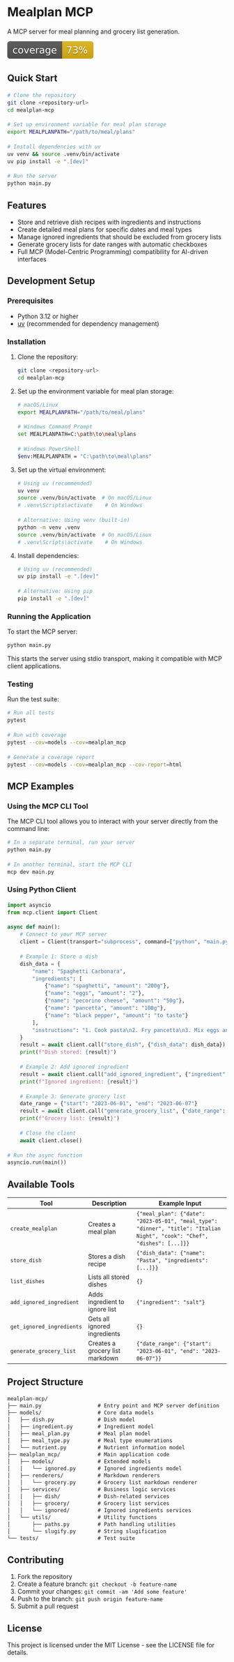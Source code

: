 # Mealplan MCP

A MCP server for meal planning and grocery list generation.

![Coverage](./badges/coverage.svg)

## Quick Start

```bash
# Clone the repository
git clone <repository-url>
cd mealplan-mcp

# Set up environment variable for meal plan storage
export MEALPLANPATH="/path/to/meal/plans"

# Install dependencies with uv
uv venv && source .venv/bin/activate
uv pip install -e ".[dev]"

# Run the server
python main.py
```

## Features

- Store and retrieve dish recipes with ingredients and instructions
- Create detailed meal plans for specific dates and meal types
- Manage ignored ingredients that should be excluded from grocery lists
- Generate grocery lists for date ranges with automatic checkboxes
- Full MCP (Model-Centric Programming) compatibility for AI-driven interfaces

## Development Setup

### Prerequisites

- Python 3.12 or higher
- [uv](https://github.com/astral-sh/uv) (recommended for dependency management)

### Installation

1. Clone the repository:
   ```bash
   git clone <repository-url>
   cd mealplan-mcp
   ```

2. Set up the environment variable for meal plan storage:
   ```bash
   # macOS/Linux
   export MEALPLANPATH="/path/to/meal/plans"

   # Windows Command Prompt
   set MEALPLANPATH=C:\path\to\meal\plans

   # Windows PowerShell
   $env:MEALPLANPATH = "C:\path\to\meal\plans"
   ```

3. Set up the virtual environment:
   ```bash
   # Using uv (recommended)
   uv venv
   source .venv/bin/activate  # On macOS/Linux
   # .venv\Scripts\activate    # On Windows

   # Alternative: Using venv (built-in)
   python -m venv .venv
   source .venv/bin/activate  # On macOS/Linux
   # .venv\Scripts\activate    # On Windows
   ```

4. Install dependencies:
   ```bash
   # Using uv (recommended)
   uv pip install -e ".[dev]"

   # Alternative: Using pip
   pip install -e ".[dev]"
   ```

### Running the Application

To start the MCP server:

```bash
python main.py
```

This starts the server using stdio transport, making it compatible with MCP client applications.

### Testing

Run the test suite:

```bash
# Run all tests
pytest

# Run with coverage
pytest --cov=models --cov=mealplan_mcp

# Generate a coverage report
pytest --cov=models --cov=mealplan_mcp --cov-report=html
```

## MCP Examples

### Using the MCP CLI Tool

The MCP CLI tool allows you to interact with your server directly from the command line:

```bash
# In a separate terminal, run your server
python main.py

# In another terminal, start the MCP CLI
mcp dev main.py
```

### Using Python Client

```python
import asyncio
from mcp.client import Client

async def main():
    # Connect to your MCP server
    client = Client(transport="subprocess", command=["python", "main.py"])

    # Example 1: Store a dish
    dish_data = {
        "name": "Spaghetti Carbonara",
        "ingredients": [
            {"name": "spaghetti", "amount": "200g"},
            {"name": "eggs", "amount": "2"},
            {"name": "pecorino cheese", "amount": "50g"},
            {"name": "pancetta", "amount": "100g"},
            {"name": "black pepper", "amount": "to taste"}
        ],
        "instructions": "1. Cook pasta\n2. Fry pancetta\n3. Mix eggs and cheese\n4. Combine all ingredients"
    }
    result = await client.call("store_dish", {"dish_data": dish_data})
    print(f"Dish stored: {result}")

    # Example 2: Add ignored ingredient
    result = await client.call("add_ignored_ingredient", {"ingredient": "salt"})
    print(f"Ignored ingredient: {result}")

    # Example 3: Generate grocery list
    date_range = {"start": "2023-06-01", "end": "2023-06-07"}
    result = await client.call("generate_grocery_list", {"date_range": date_range})
    print(f"Grocery list: {result}")

    # Close the client
    await client.close()

# Run the async function
asyncio.run(main())
```

## Available Tools

| Tool | Description | Example Input |
|------|-------------|--------------|
| `create_mealplan` | Creates a meal plan | `{"meal_plan": {"date": "2023-05-01", "meal_type": "dinner", "title": "Italian Night", "cook": "Chef", "dishes": [...]}}` |
| `store_dish` | Stores a dish recipe | `{"dish_data": {"name": "Pasta", "ingredients": [...]}}` |
| `list_dishes` | Lists all stored dishes | `{}` |
| `add_ignored_ingredient` | Adds ingredient to ignore list | `{"ingredient": "salt"}` |
| `get_ignored_ingredients` | Gets all ignored ingredients | `{}` |
| `generate_grocery_list` | Creates a grocery list markdown | `{"date_range": {"start": "2023-06-01", "end": "2023-06-07"}}` |

## Project Structure

```
mealplan-mcp/
├── main.py                  # Entry point and MCP server definition
├── models/                  # Core data models
│   ├── dish.py              # Dish model
│   ├── ingredient.py        # Ingredient model
│   ├── meal_plan.py         # Meal plan model
│   ├── meal_type.py         # Meal type enumerations
│   └── nutrient.py          # Nutrient information model
├── mealplan_mcp/            # Main application code
│   ├── models/              # Extended models
│   │   └── ignored.py       # Ignored ingredients model
│   ├── renderers/           # Markdown renderers
│   │   └── grocery.py       # Grocery list markdown renderer
│   ├── services/            # Business logic services
│   │   ├── dish/            # Dish-related services
│   │   ├── grocery/         # Grocery list services
│   │   └── ignored/         # Ignored ingredients services
│   └── utils/               # Utility functions
│       ├── paths.py         # Path handling utilities
│       └── slugify.py       # String slugification
└── tests/                   # Test suite
```

## Contributing

1. Fork the repository
2. Create a feature branch: `git checkout -b feature-name`
3. Commit your changes: `git commit -am 'Add some feature'`
4. Push to the branch: `git push origin feature-name`
5. Submit a pull request

## License

This project is licensed under the MIT License - see the LICENSE file for details.
